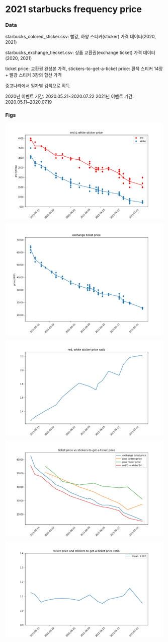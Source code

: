 # 2021 starbucks frequency price

### Data

starbucks_colored_sticker.csv: 빨강, 하양 스티커(sticker) 가격 데이터(2020, 2021)

starbucks_exchange_tiecket.csv: 상품 교환권(exchange ticket) 가격 데이터(2020, 2021)

ticket price: 교환권 완성본 가격, stickers-to-get-a-ticket price: 흰색 스티커 14장 + 빨강 스티커 3장의 합산 가격 

중고나라에서 일자별 검색으로 획득

2020년 이벤트 기간: 2020.05.21~2020.07.22
2021년 이벤트 기간: 2020.05.11~2020.07.19



### Figs

![price](https://github.com/isingmodel/2021_starbucks_frequency_price/blob/main/figs/price.png)

![ticket_price](https://github.com/isingmodel/2021_starbucks_frequency_price/blob/main/figs/ticket_price.png)



![price_ratio](https://github.com/isingmodel/2021_starbucks_frequency_price/blob/main/figs/price_ratio.png)



![ticket price vs stickers-to-get-a-ticket price](https://github.com/isingmodel/2021_starbucks_frequency_price/blob/main/figs/ticket%20price%20vs%20stickers-to-get-a-ticket%20price.png)

![ticket price and stickers-to-get-a-ticket price ratio](https://github.com/isingmodel/2021_starbucks_frequency_price/blob/main/figs/ticket%20price%20and%20stickers-to-get-a-ticket%20price%20ratio.png)
